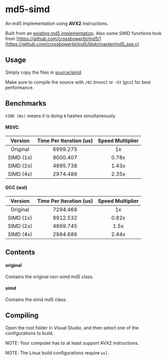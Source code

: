 # md5-simd
An md5 implementation using **AVX2** instructions.

Built from an [existing md5 implementation](http://www.zedwood.com/article/cpp-md5-function).
Also some SIMD functions took from [https://github.com/crossbowerbt/md5/](https://github.com/crossbowerbt/md5/blob/master/md5_sse.c)

## Usage
Simply copy the files in [source/simd](../master/source/simd)

Make sure to compile the source with `/02` (msvc) or `-O3` (gcc) for best performance.

## Benchmarks
`SIMD (Nx)` means it is doing `N` hashes simultaneously.
#### MSVC
|Version  |Time Per Iteration (us)|Speed Multiplier|
|:-------:|:---------------------:|:--------------:|
|Original |6999.275               |1x              |
|SIMD (1x)|9000.407               |0.78x           |
|SIMD (2x)|4895.738               |1.43x           |
|SIMD (4x)|2974.486               |2.35x           |

#### GCC (wsl)
|Version  |Time Per Iteration (us)|Speed Multiplier|
|:-------:|:---------------------:|:--------------:|
|Original |7294.468               |1x              |
|SIMD (1x)|8912.532               |0.82x           |
|SIMD (2x)|4869.745               |1.5x            |
|SIMD (4x)|2984.686               |2.44x           |

## Contents
#### original
Contains the original non-simd md5 class.

#### simd
Contains the simd md5 class.

## Compiling
Open the root folder in Visual Studio, and then select one of the configurations to build.

NOTE: Your computer has to at least support AVX2 instructions.

NOTE: The Linux build configurations require `wsl`.
